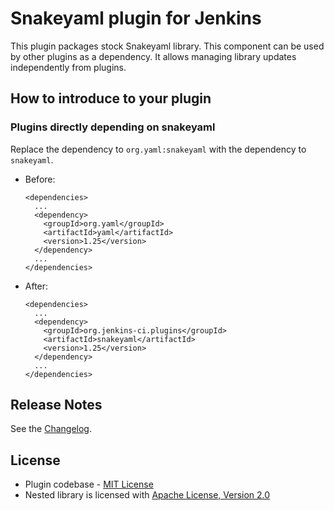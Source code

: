 Snakeyaml plugin for Jenkins
===

This plugin packages stock Snakeyaml library. 
This component can be used by other plugins as a dependency.
It allows managing library updates independently from plugins.

## How to introduce to your plugin

### Plugins directly depending on snakeyaml

Replace the dependency to `org.yaml:snakeyaml` with the dependency to `snakeyaml`.

* Before:
    ```
    <dependencies>
      ...
      <dependency>
        <groupId>org.yaml</groupId>
        <artifactId>yaml</artifactId>
        <version>1.25</version>
      </dependency>
      ...
    </dependencies>
    ```
* After:
    ```
    <dependencies>
      ...
      <dependency>
        <groupId>org.jenkins-ci.plugins</groupId>
        <artifactId>snakeyaml</artifactId>
        <version>1.25</version>
      </dependency>
      ...
    </dependencies>
    ```

## Release Notes

See the [Changelog](https://github.com/escoem/snakeyaml-plugin/releases).

## License

* Plugin codebase - [MIT License](http://opensource.org/licenses/MIT) 
* Nested library is licensed with [Apache License, Version 2.0](http://www.apache.org/licenses/)

